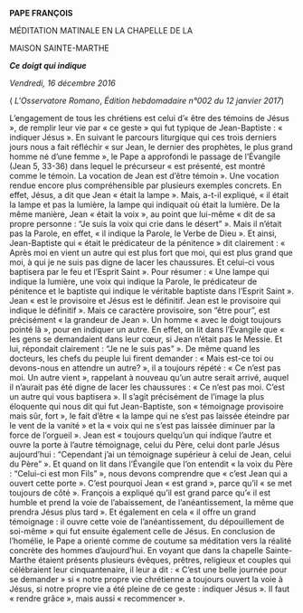 **PAPE FRANÇOIS**

MÉDITATION MATINALE EN LA CHAPELLE DE LA

MAISON SAINTE-MARTHE

***Ce doigt qui indique***

*Vendredi, 16 décembre 2016*

( *L'Osservatore Romano*, *Édition hebdomadaire n°002 du 12 janvier 2017*)

L’engagement de tous les chrétiens est celui d’« être des témoins de Jésus », de remplir leur vie par « ce geste » qui fut typique de Jean-Baptiste : « indiquer Jésus ». En suivant le parcours liturgique qui ces trois derniers jours nous a fait réfléchir « sur Jean, le dernier des prophètes, le plus grand homme né d’une femme », le Pape a approfondi le passage de l’Évangile (Jean 5, 33-36) dans lequel le précurseur « est présenté, est montré comme le témoin. La vocation de Jean est d’être témoin ». Une vocation rendue encore plus compréhensible par plusieurs exemples concrets. En effet, Jésus, a dit que Jean « était la lampe ». Mais, a-t-il expliqué, « il était la lampe et pas la lumière, la lampe qui indiquait où était la lumière. De la même manière, Jean « était la voix », au point que lui-même « dit de sa propre personne : “Je suis la voix qui crie dans le désert” ». Mais il n’était pas la Parole, en effet, « il indique la Parole, le Verbe de Dieu ». Et ainsi, Jean-Baptiste qui « était le prédicateur de la pénitence » dit clairement : « Après moi en vient un autre qui est plus fort que moi, qui est plus grand que moi, à qui je ne suis pas digne de lacer les chaussures. Et celui-ci vous baptisera par le feu et l’Esprit Saint ». Pour résumer : « Une lampe qui indique la lumière, une voix qui indique la Parole, le prédicateur de pénitence et le baptiste qui indique le véritable baptiste dans l’Esprit Saint ». Jean « est le provisoire et Jésus est le définitif. Jean est le provisoire qui indique le définitif ». Mais ce caractère provisoire, son “être pour”, est précisément « la grandeur de Jean ». Un homme « avec le doigt toujours pointé là », pour en indiquer un autre. En effet, on lit dans l’Évangile que « les gens se demandaient dans leur cœur, si Jean n’était pas le Messie. Et lui, répondait clairement : “Je ne le suis pas” ». De même quand les docteurs, les chefs du peuple lui firent demander : « Mais est-ce toi ou devons-nous en attendre un autre? », il a toujours répété : « Ce n’est pas moi. Un autre vient », rappelant à nouveau qu’un autre serait arrivé, auquel il n’aurait pas été digne de lacer les chaussures : « Ce n’est pas moi. C’est un autre qui vous baptisera ». Il s’agit précisément de l’image la plus éloquente qui nous dit qui fut Jean-Baptiste, son « témoignage provisoire mais sûr, fort », le fait d’être « la lampe qui ne s’est pas laissée éteindre par le vent de la vanité » et la « voix qui ne s’est pas laissée diminuer par la force de l’orgueil ». Jean est « toujours quelqu’un qui indique l’autre et ouvre la porte à l’autre témoignage, celui du Père, celui dont parle Jésus aujourd’hui : “Cependant j’ai un témoignage supérieur à celui de Jean, celui du Père” ». Et quand on lit dans l’Évangile que l’on entendit « la voix du Père : “Celui-ci est mon Fils” », nous devons comprendre que « c’est Jean qui a ouvert cette porte ». C’est pourquoi Jean « est grand », parce qu’il « se met toujours de côté ». François a expliqué qu’il est grand parce qu’« il est humble et prend la voie de l’abaissement, de l’anéantissement, la même que prendra Jésus plus tard ». Et également en cela « il offre un grand témoignage : il ouvre cette voie de l’anéantissement, du dépouillement de soi-même » qui fut ensuite également celle de Jésus. En conclusion de l’homélie, le Pape a orienté comme de coutume sa méditation vers la réalité concrète des hommes d’aujourd’hui. En voyant que dans la chapelle Sainte-Marthe étaient présents plusieurs évêques, prêtres, religieux et couples qui célébraient leur cinquantenaire, il leur a dit : « C’est une belle journée pour se demander » si « notre propre vie chrétienne a toujours ouvert la voie à Jésus, si notre propre vie a été pleine de ce geste : indiquer Jésus ». Il faut « rendre grâce », mais aussi « recommencer ».